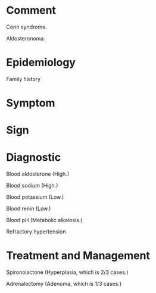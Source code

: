 # Comment

Conn syndrome.

Aldosteronoma.

# Epidemiology

Family history

# Symptom

# Sign

# Diagnostic

Blood aldosterone
(High.)

Blood sodium
(High.)

Blood potassium
(Low.)

Blood renin
(Low.)

Blood pH
(Metabolic alkalosis.)

Refractory hypertension

# Treatment and Management

Spironolactone
(Hyperplasia, which is 2/3 cases.)

Adrenalectomy
(Adenoma, which is 1/3 cases.)
